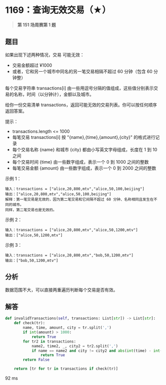 # 1169：查询无效交易（★）


> **第 151 场周赛第 1 题**

## 题目

如果出现下述两种情况，交易 可能无效：
- 交易金额超过 ¥1000
- 或者，它和另一个城市中同名的另一笔交易相隔不超过 60 分钟（包含 60 分钟整）

每个交易字符串 transactions[i] 由一些用逗号分隔的值组成，这些值分别表示交易的名称，时间（以分钟计），金额以及城市。

给你一份交易清单 transactions，返回可能无效的交易列表。你可以按任何顺序返回答案。

提示：
- transactions.length <= 1000
- 每笔交易 transactions[i] 按 "{name},{time},{amount},{city}" 的格式进行记录
- 每个交易名称 {name} 和城市 {city} 都由小写英文字母组成，长度在 1 到 10 之间
- 每个交易时间 {time} 由一些数字组成，表示一个 0 到 1000 之间的整数
- 每笔交易金额 {amount} 由一些数字组成，表示一个 0 到 2000 之间的整数


示例 1：
    
    输入：transactions = ["alice,20,800,mtv","alice,50,100,beijing"]
    输出：["alice,20,800,mtv","alice,50,100,beijing"]
    解释：第一笔交易是无效的，因为第二笔交易和它间隔不超过 60 分钟、名称相同且发生在不同的城市。
    同样，第二笔交易也是无效的。

示例 2：
    
    输入：transactions = ["alice,20,800,mtv","alice,50,1200,mtv"]
    输出：["alice,50,1200,mtv"]

示例 3：
    
    输入：transactions = ["alice,20,800,mtv","bob,50,1200,mtv"]
    输出：["bob,50,1200,mtv"]


## 分析

数据范围不大，可以直接两重遍历判断每个交易是否有效。

## 解答

```python
def invalidTransactions(self, transactions: List[str]) -> List[str]:
    def check(tr):
        name, time, amount, city = tr.split(',')
        if int(amount) > 1000:
            return True
        for tr2 in transactions:
            name2, time2, _, city2 = tr2.split(',')
            if name == name2 and city != city2 and abs(int(time) - int(time2)) <= 60:
                return True
        return False

    return [tr for tr in transactions if check(tr)]
```
92 ms

